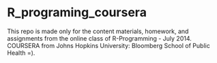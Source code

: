 R_programing_coursera
=====================

This repo is made only for the content materials, homework, and assignments from the online class of R-Programming - July 2014. COURSERA from Johns Hopkins University: Bloomberg School of Public Health =).
